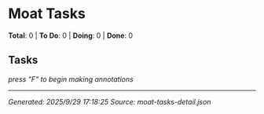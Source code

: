 # Moat Tasks

**Total**: 0 | **To Do**: 0 | **Doing**: 0 | **Done**: 0

## Tasks

_press "F" to begin making annotations_

---

_Generated: 2025/9/29 17:18:25_
_Source: moat-tasks-detail.json_
